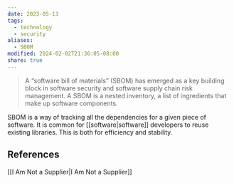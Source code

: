 ```yaml
---
date: 2023-05-13
tags:
  - technology
  - security
aliases:
  - SBOM
modified: 2024-02-02T21:36:05-08:00
share: true
---
```


> A “software bill of materials” (SBOM) has emerged as a key building block in software security and software supply chain risk management. A SBOM is a nested inventory, a list of ingredients that make up software components.

SBOM is a way of tracking all the dependencies for a given piece of software. It is common for [[software|software]] developers to reuse existing libraries. This is both for efficiency and stability. 
## References
[[I Am Not a Supplier|I Am Not a Supplier]]